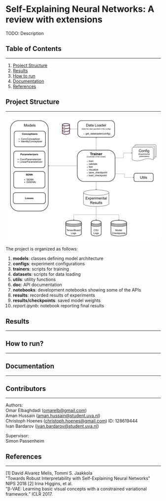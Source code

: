 # Self-Explaining Neural Networks: A review with extensions

TODO: Description

## Table of Contents
---
1. [Project Structure](#project-structure)
2. [Results](#results)
3. [How to run](#how-to-run)
4. [Documentation](#documentation)
5. [References](#references)

## Project Structure
---

![SENN-UML](images/UML-SENN.png)

The project is organized as follows:
1. **models**: classes defining model architecture
2. **configs**: experiment configurations
3. **trainers**: scripts for training
4. **datasets**: scripts for data loading
5. **utils**: utility functions
6. **doc**: API documentation
7. **notebooks**: development notebooks showing some of the APIs
8. **results**: recorded results of experiments
9. **results/checkpoints**: saved model weights
10. *report.ipynb*: notebook reporting final results

## Results
---

## How to run?
---

## Documentation
---
## Contributors
---
Authors:  
Omar Elbaghdadi (omarelb@gmail.com)  
Aman Hussain (aman.hussain@student.uva.nl)  
Christoph Hoenes (christoph.hoenes@gmail.com) ID: 128619444  
Ivan Bardarov (ivan.bardarov@student.uva.nl)  

Supervisor:  
Simon Passenheim

## References
---
[1] David Alvarez Melis, Tommi S. Jaakkola  
"Towards Robust Interpretability with Self-Explaining Neural Networks" NIPS 2018
[2] Irina Higgins, et al.  
”β-VAE: Learning basic visual concepts with a constrained variational framework.” ICLR 2017. 
